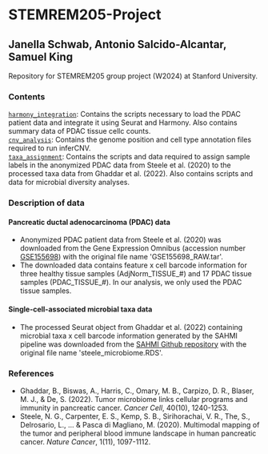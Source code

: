 # STEMREM205-Project
## Janella Schwab, Antonio Salcido-Alcantar, Samuel King

Repository for STEMREM205 group project (W2024) at Stanford University. <br>

### Contents

[`harmony_integration`](https://github.com/janeschwab/STEMREM205-Project/tree/main/harmony_integration): Contains the scripts necessary to load the PDAC patient data and integrate it using Seurat and Harmony. Also contains summary data of PDAC tissue cellc counts. <br>
[`cnv_analysis`](https://github.com/janeschwab/STEMREM205-Project/tree/main/cnv_analysis): Contains the genome position and cell type annotation files required to run inferCNV. <br>
[`taxa_assignment`](https://github.com/janeschwab/STEMREM205-Project/tree/main/taxa_assignment): Contains the scripts and data required to assign sample labels in the anonymized PDAC data from Steele et al. (2020) to the processed taxa data from Ghaddar et al. (2022). Also contains scripts and data for microbial diversity analyses.

### Description of data
#### Pancreatic ductal adenocarcinoma (PDAC) data
-  Anonymized PDAC patient data from Steele et al. (2020) was downloaded from the Gene Expression Omnibus (accession number [GSE155698](https://www.ncbi.nlm.nih.gov/geo/query/acc.cgi?acc=GSE155698)) with the original file name 'GSE155698_RAW.tar'.
-  The downloaded data contains feature x cell barcode information for three healthy tissue samples (AdjNorm_TISSUE_#) and 17 PDAC tissue samples (PDAC_TISSUE_#). In our analysis, we only used the PDAC tissue samples.
#### Single-cell-associated microbial taxa data
- The processed Seurat object from Ghaddar et al. (2022) containing microbial taxa x cell barcode information generated by the SAHMI pipeline was downloaded from the [SAHMI Github repository](https://github.com/sjdlabgroup/SAHMI/tree/main/PDAC%20data) with the original file name 'steele_microbiome.RDS'.

### References
- Ghaddar, B., Biswas, A., Harris, C., Omary, M. B., Carpizo, D. R., Blaser, M. J., & De, S. (2022). Tumor microbiome links cellular programs and immunity in pancreatic cancer. *Cancer Cell*, 40(10), 1240-1253.
- Steele, N. G., Carpenter, E. S., Kemp, S. B., Sirihorachai, V. R., The, S., Delrosario, L., ... & Pasca di Magliano, M. (2020). Multimodal mapping of the tumor and peripheral blood immune landscape in human pancreatic cancer. *Nature Cancer*, 1(11), 1097-1112.
